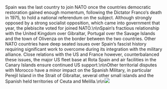 Spain was the last country to join NATO once the countries democratic restoration gained enough momentum, following the Dictator Franco‘s death in 1975, to hold a national referendum on the subject. Although strongly opposed by a strong socialist opposition, which came into government that year, the plebiscite voted for joined NATO.\n\nSpain‘s fractious relationship with the United Kingdom over Gibraltar, Portugal over the Savage Islands and the town of Olivenza on the border between the two countries. Other NATO countries have deep seated issues over Spain‘s fascist history requiring significant work to overcome during its integration with the military alliance. Close relations with the US and France however, counterbalanced these issues, the major US fleet base at Rota Spain and air facilities in the Canary Islands ensure continued US support.\n\nOther territorial disputes with Morocco have a minor impact on the Spanish Military, in particular Perejil Island in the Strait of Gibraltar, several other small islands and the Spanish held territories of Ceuta and Melilla.\n\n![](images/spain/image001.jpg)
